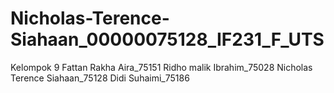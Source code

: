 # Nicholas-Terence-Siahaan_00000075128_IF231_F_UTS
Kelompok 9 Fattan Rakha Aira_75151 Ridho malik Ibrahim_75028 Nicholas Terence Siahaan_75128 Didi Suhaimi_75186
